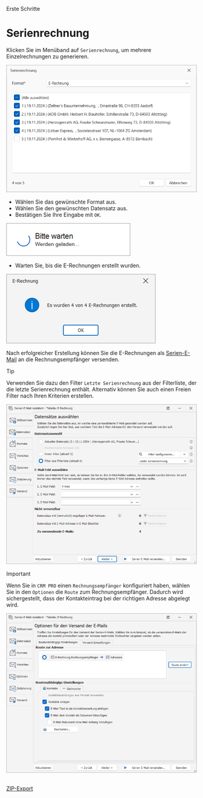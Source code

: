 Erste Schritte

# Serienrechnung
 
Klicken Sie im Menüband auf `Serienrechnung`, um mehrere Einzelrechnungen zu generieren.
 
<img src="/docs/Serienrechnung.webp" alt="Serienrechnung"/>

- Wählen Sie das gewünschte Format aus.
- Wählen Sie den gewünschten Datensatz aus.
- Bestätigen Sie Ihre Eingabe mit `OK`.

<img src="/docs/Warten.webp" alt="Warten"/>

- Warten Sie, bis die E-Rechnungen erstellt wurden.

<img src="/docs/Erstellt4.webp" alt="Erstellt"/>

Nach erfolgreicher Erstellung können Sie die E-Rechnungen als [Serien-E-Mail](https://systemverwalter.cobra-hilfe.de/docs/kurzanleitung#serienmail-assistent) an die Rechnungsempfänger versenden.

> [!TIP]
> Verwenden Sie dazu den Filter `Letzte Serienrechnung` aus der Filterliste, der die letzte Serienrechnung enthält. Alternativ können Sie auch einen Freien Filter nach Ihren Kriterien erstellen.
>
> <img src="/docs/Serienemail.webp" alt="Serienemail"/>

> [!IMPORTANT]
> Wenn Sie in `CRM PRO` einen `Rechnungsempfänger` konfiguriert haben, wählen Sie in den `Optionen` die `Route` zum Rechnungsempfänger. Dadurch wird sichergestellt, dass der Kontakteintrag bei der richtigen Adresse abgelegt wird.
>
> <img src="/docs/Optionen.webp" alt="Optionen"/>

##

[ZIP-Export](./ZIP-Export.md) 
